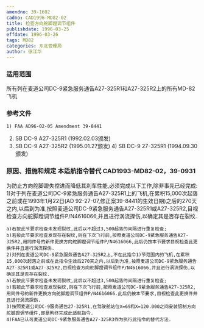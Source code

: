 ```yaml
---
amendno: 39-1602
cadno: CAD1996-MD82-02
title: 检查方向舵脚蹬调节组件
publishdate: 1996-03-25
effdate: 1996-03-26
tags: MD82
categories: 东北管理局
author: 徐江华
---
```


### 适用范围 
所有列在麦道公司DC-9紧急服务通告A27-325R1和A27-325R2上的所有MD-82飞机

### 参考文件
    1) FAA AD96-02-05 Amendment 39-8441 
2) SB DC-9 A27-325R1 (1992.02.03颁发) 
3) SB DC-9 A27-325R2 (1995.01.27颁发) 
    4) SB DC-9 27-325R1  (1994.09.30颁发) 


### 原因、措施和规定 本适航指令替代 CAD1993-MD82-02，39-0931 
为防止方向舵脚蹬失控进而降低其刹车性能,必须完成以下工作,除非事先已经完成: 
    1)对于列在麦道公司DC-9紧急服务通告A27-325R1上的飞机,在累积15,000次起落之前或在1993年1月22日(AD 92-27-07,修正案39-8441的生效日期)之后的270天之内,以后到为准,按照麦道公司DC-9紧急服务通告A27-325R1或A27-325R2,目视检查方向舵脚蹬调节组件P/N4616066,并且进行涡流探伤,以确定其是否存在裂纹. 
  
    a)若按此节要求检查未发现裂纹,此后以不超过3,500起落的间隔进行重复检查; 
    b)若按此节要求检查发现存在裂纹,则在下次飞行前,按照麦道公司DC-9紧急服务通告A27-325R2,用同件号的新件更换方向舵脚蹬调节组件P/N4616066,此后仍按本节要求目视检查此更换件并且进行涡流探伤. 
    2)对列在麦道公司DC-9紧急服务通告A27-325R2上,不在此指令1)节范围内的飞机,在累积15,000次起落之前或在此指令生效后270天之内,以后到为准,按照麦道公司DC-9紧急服务通告A27-325R1或A27-325R2,目视检查方向舵脚蹬调节组件P/N4616066,并且进行涡流探伤,以确定其是否存在裂纹. 
    a)若按此节要求检查未发现裂纹,此后以不超过3,500起落的间隔进行重复检查; 
    b)若按此节要求检查发现裂纹,则在下次飞行前,按照麦道公司DC-9紧急服务通告A27-325R2,用同件号的新件更换方向舵脚蹬调节组件P/N4616066.此后仍按本节要求,目视检查此更换件并且进行涡流探伤. 
    3)按照麦道公司DC-9服务通告27-325R1,在驾驶舱站位X=69和X=120.000之间安装铝制方向舵脚蹬调节组件,即是昀终完成此适航指令. 
    4)FAA已认可麦道公司DC-9紧急服务通告A27-325R3作为执行此指令的替代方法.

